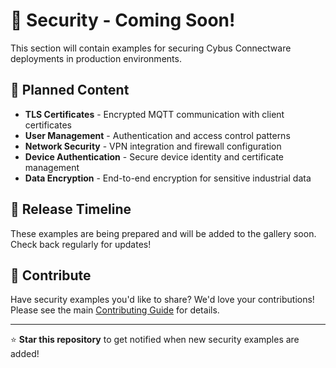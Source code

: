# 🔐 Security - Coming Soon!

This section will contain examples for securing Cybus Connectware deployments in production environments.

## 🚧 Planned Content

- **TLS Certificates** - Encrypted MQTT communication with client certificates
- **User Management** - Authentication and access control patterns
- **Network Security** - VPN integration and firewall configuration
- **Device Authentication** - Secure device identity and certificate management
- **Data Encryption** - End-to-end encryption for sensitive industrial data

## 📅 Release Timeline

These examples are being prepared and will be added to the gallery soon. Check back regularly for updates!

## 🤝 Contribute

Have security examples you'd like to share? We'd love your contributions! Please see the main [Contributing Guide](../README.md#contributing) for details.

---

⭐ **Star this repository** to get notified when new security examples are added!
